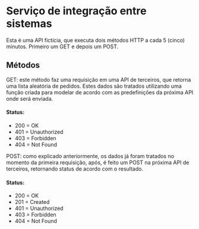 # Serviço de integração entre sistemas

Esta é uma API fictícia, que executa dois métodos HTTP a cada 5 (cinco) minutos. Primeiro um GET e depois um POST.

## Métodos

GET: este método faz uma requisição em uma API de terceiros, que retorna uma lista aleatória de pedidos. Estes dados são tratados utilizando uma função criada para modelar de acordo com as predefinições da próxima API onde será enviada.

#### Status:

- 200 = OK
- 401 = Unauthorized
- 403 = Forbidden
- 404 = Not Found

POST: como explicado anteriormente, os dados já foram tratados no momento da primeira requisição, após, é feito um POST na próxima API de terceiros, retornando status de acordo com o resultado.

#### Status:

- 200 = OK
- 201 = Created
- 401 = Unauthorized
- 403 = Forbidden
- 404 = Not Found
